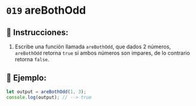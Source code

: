 # `019` areBothOdd

## 📝 Instrucciones:

1. Escribe una función llamada `areBothOdd`, que dados 2 números, `areBothOdd` retorna `true` si ambos números son impares, de lo contrario retorna `false`.

## 📎 Ejemplo:

```js
let output = areBothOdd(1, 3);
console.log(output); // --> true
```
